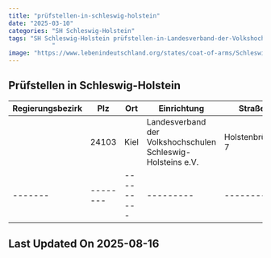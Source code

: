 ```yaml
---
title: "prüfstellen-in-schleswig-holstein"
date: "2025-03-10"
categories: "SH Schleswig-Holstein"
tags: "SH Schleswig-Holstein prüfstellen-in-Landesverband-der-Volkshochschulen-Schleswig-Holsteins-eV prüfstellen-in-Kiel prüfstellen-in-24103
            "
image: "https://www.lebenindeutschland.org/states/coat-of-arms/Schleswig-Holstein.svg"
---
```


## Prüfstellen in Schleswig-Holstein

| Regierungsbezirk | Plz | Ort | Einrichtung | Straße | Telefon | Email |
|-------|--------|---------|---------|---------|---------|---------|
| |24103|Kiel|Landesverband der Volkshochschulen Schleswig-Holsteins e.V.|Holstenbrücke 7|0431-97984-13|pz@vhs-sh.de|
|-------|--------|---------|---------|---------|---------|---------|


## Last Updated On 2025-08-16